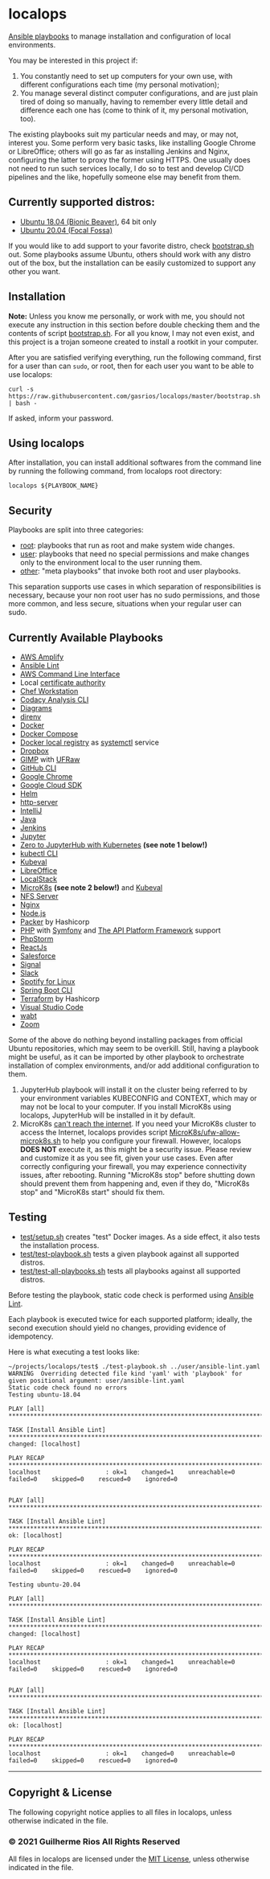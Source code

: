 # localops

[Ansible playbooks](https://docs.ansible.com/ansible/latest/user_guide/playbooks.html) to manage installation and configuration of local environments.

You may be interested in this project if:

1. You constantly need to set up computers for your own use, with different configurations each time (my personal motivation);
1. You manage several distinct computer configurations, and are just plain tired of doing so manually, having to remember every little detail and difference each one has (come to think of it, my personal motivation, too).

The existing playbooks suit my particular needs and may, or may not, interest you. Some perform very basic tasks, like installing Google Chrome or LibreOffice; others will go as far as installing Jenkins and Nginx, configuring the latter to proxy the former using HTTPS. One usually does not need to run such services locally, I do so to test and develop CI/CD pipelines and the like, hopefully someone else may benefit from them.

## Currently supported distros:

* [Ubuntu 18.04 (Bionic Beaver)](http://releases.ubuntu.com/18.04/), 64 bit only
* [Ubuntu 20.04 (Focal Fossa)](http://releases.ubuntu.com/20.04/)

If you would like to add support to your favorite distro, check [bootstrap.sh](https://github.com/gasrios/localops/blob/master/bootstrap.sh#L8) out. Some playbooks assume Ubuntu, others should work with any distro out of the box, but the installation can be easily customized to support any other you want.

## Installation

**Note:** Unless you know me personally, or work with me, you should not execute any instruction in this section before double checking them and the contents of script [bootstrap.sh](https://github.com/gasrios/localops/blob/master/bootstrap.sh). For all you know, I may not even exist, and this project is a trojan someone created to install a rootkit in your computer.

After you are satisfied verifying everything, run the following command, first for a user than can `sudo`, or root, then for each user you want to be able to use localops:

```
curl -s https://raw.githubusercontent.com/gasrios/localops/master/bootstrap.sh | bash -
```

If asked, inform your password.

## Using localops

After installation, you can install additional softwares from the command line by running the following command, from localops root directory:

`localops ${PLAYBOOK_NAME}`

## Security

Playbooks are split into three categories:

* [root](https://github.com/gasrios/localops/tree/master/root): playbooks that run as root and make system wide changes.
* [user](https://github.com/gasrios/localops/tree/master/user): playbooks that need no special permissions and make changes only to the environment local to the user running them.
* [other](https://github.com/gasrios/localops): "meta playbooks" that invoke both root and user playbooks.

This separation supports use cases in which separation of responsibilities is necessary, because your non root user has no sudo permissions, and those more common, and less secure, situations when your regular user can sudo.

## Currently Available Playbooks

* [AWS Amplify](https://aws.amazon.com/amplify/)
* [Ansible Lint](https://ansible-lint.readthedocs.io/en/latest/)
* [AWS Command Line Interface](https://aws.amazon.com/cli/)
* Local [certificate authority](https://en.wikipedia.org/wiki/Certificate_authority)
* [Chef Workstation](https://docs.chef.io/workstation/)
* [Codacy Analysis CLI](https://github.com/codacy/codacy-analysis-cli)
* [Diagrams](https://diagrams.mingrammer.com/)
* [direnv](https://direnv.net/)
* [Docker](https://www.docker.com/)
* [Docker Compose](https://docs.docker.com/compose/)
* [Docker local registry](https://docs.docker.com/registry/insecure/) as [systemctl](https://www.freedesktop.org/software/systemd/man/systemctl.html) service
* [Dropbox](https://www.dropbox.com/)
* [GIMP](https://www.gimp.org/) with [UFRaw](https://sourceforge.net/projects/ufraw/)
* [GitHub CLI](https://cli.github.com/)
* [Google Chrome](https://www.google.com/chrome)
* [Google Cloud SDK](https://cloud.google.com/sdk)
* [Helm](https://helm.sh/)
* [http-server](https://www.npmjs.com/package/http-server)
* [IntelliJ](https://www.jetbrains.com/idea/)
* [Java](https://openjdk.java.net/)
* [Jenkins](https://jenkins.io/)
* [Jupyter](https://jupyter.org/)
* [Zero to JupyterHub with Kubernetes](https://zero-to-jupyterhub.readthedocs.io/en/latest/)  **(see note 1 below!)**
* [kubectl CLI](https://kubernetes.io/docs/reference/kubectl/)
* [Kubeval](https://www.kubeval.com/)
* [LibreOffice](https://www.libreoffice.org/)
* [LocalStack](https://localstack.cloud/)
* [MicroK8s](https://microk8s.io/) **(see note 2 below!)** and [Kubeval](https://github.com/instrumenta/kubeval)
* [NFS Server](https://tools.ietf.org/html/rfc5661)
* [Nginx](https://nginx.org/en/)
* [Node.js](https://nodejs.org/en/)
* [Packer](https://packer.io/) by Hashicorp
* [PHP](https://www.php.net/) with [Symfony](https://symfony.com/) and [The API Platform Framework](https://api-platform.com/) support
* [PhpStorm](https://www.jetbrains.com/phpstorm/)
* [ReactJs](https://reactjs.org/)
* [Salesforce](https://www.salesforce.com/)
* [Signal](https://signal.org/download/)
* [Slack](https://slack.com/)
* [Spotify for Linux](https://www.spotify.com/br/download/linux/)
* [Spring Boot CLI](https://javasterling.com/spring-boot/spring-boot-cli)
* [Terraform](https://www.terraform.io/) by Hashicorp
* [Visual Studio Code](https://code.visualstudio.com/)
* [wabt](https://github.com/WebAssembly/wabt)
* [Zoom](https://zoom.us/)

Some of the above do nothing beyond installing packages from official Ubuntu repositories, which may seem to be overkill. Still, having a playbook might be useful, as it can be imported by other playbook to orchestrate installation of complex environments, and/or add additional configuration to them.

1. JupyterHub playbook will install it on the cluster being referred to by your environment variables KUBECONFIG and CONTEXT, which may or may not be local to your computer. If you install MicroK8s using localops, JupyterHub will be installed in it by default.
1. MicroK8s [can't reach the internet](https://MicroK8s.io/docs/troubleshooting#heading--common-issues). If you need your MicroK8s cluster to access the Internet, localops provides script [MicroK8s/ufw-allow-microk8s.sh](https://github.com/gasrios/localops/blob/master/MicroK8s/ufw-allow-microk8s.sh) to help you configure your firewall. However, localops **DOES NOT** execute it, as this might be a security issue. Please review and customize it as you see fit, given your use cases. Even after correctly configuring your firewall, you may experience connectivity issues, after rebooting. Running "MicroK8s stop" before shutting down should prevent them from happening and, even if they do, "MicroK8s stop" and "MicroK8s start" should fix them.

## Testing

* [test/setup.sh](https://github.com/gasrios/localops/blob/master/test/setup.sh) creates "test" Docker images. As a side effect, it also tests the installation process.
* [test/test-playbook.sh](https://github.com/gasrios/localops/blob/master/test/test-playbook.sh) tests a given playbook against all supported distros.
* [test/test-all-playbooks.sh](https://github.com/gasrios/localops/blob/master/test/test-all-playbooks.sh) tests all playbooks against all supported distros.

Before testing the playbook, static code check is performed using [Ansible Lint](https://ansible-lint.readthedocs.io/en/latest/).

Each playbook is executed twice for each supported platform; ideally, the second execution should yield no changes, providing evidence of idempotency.

Here is what executing a test looks like:
```
~/projects/localops/test$ ./test-playbook.sh ../user/ansible-lint.yaml
WARNING  Overriding detected file kind 'yaml' with 'playbook' for given positional argument: user/ansible-lint.yaml
Static code check found no errors
Testing ubuntu-18.04

PLAY [all] *******************************************************************************************************

TASK [Install Ansible Lint] **************************************************************************************
changed: [localhost]

PLAY RECAP *******************************************************************************************************
localhost                  : ok=1    changed=1    unreachable=0    failed=0    skipped=0    rescued=0    ignored=0


PLAY [all] *******************************************************************************************************

TASK [Install Ansible Lint] **************************************************************************************
ok: [localhost]

PLAY RECAP *******************************************************************************************************
localhost                  : ok=1    changed=0    unreachable=0    failed=0    skipped=0    rescued=0    ignored=0

Testing ubuntu-20.04

PLAY [all] *******************************************************************************************************

TASK [Install Ansible Lint] **************************************************************************************
changed: [localhost]

PLAY RECAP *******************************************************************************************************
localhost                  : ok=1    changed=1    unreachable=0    failed=0    skipped=0    rescued=0    ignored=0


PLAY [all] *******************************************************************************************************

TASK [Install Ansible Lint] **************************************************************************************
ok: [localhost]

PLAY RECAP *******************************************************************************************************
localhost                  : ok=1    changed=0    unreachable=0    failed=0    skipped=0    rescued=0    ignored=0
```
_____
## Copyright & License

The following copyright notice applies to all files in localops, unless otherwise indicated in the file.

### © 2021 Guilherme Rios All Rights Reserved

All files in localops are licensed under the [MIT License](https://github.com/gasrios/localops/blob/master/LICENSE), unless otherwise indicated in the file.
